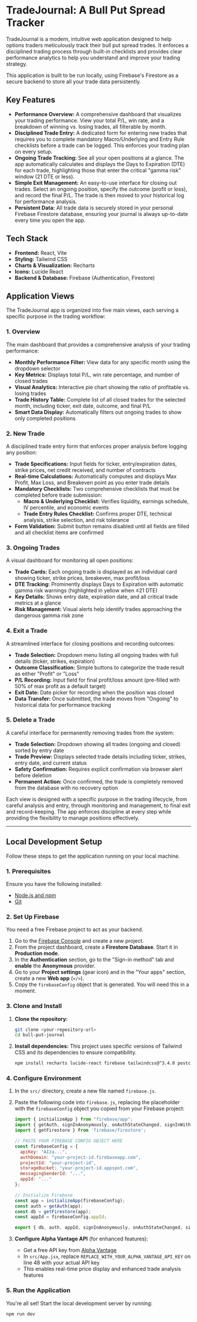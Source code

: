 # TradeJournal: A Bull Put Spread Tracker

TradeJournal is a modern, intuitive web application designed to help options traders meticulously track their bull put spread trades. It enforces a disciplined trading process through built-in checklists and provides clear performance analytics to help you understand and improve your trading strategy.

This application is built to be run locally, using Firebase's Firestore as a secure backend to store all your trade data persistently.

## Key Features

* **Performance Overview:** A comprehensive dashboard that visualizes your trading performance. View your total P/L, win rate, and a breakdown of winning vs. losing trades, all filterable by month.
* **Disciplined Trade Entry:** A dedicated form for entering new trades that requires you to complete mandatory Macro/Underlying and Entry Rule checklists before a trade can be logged. This enforces your trading plan on every setup.
* **Ongoing Trade Tracking:** See all your open positions at a glance. The app automatically calculates and displays the Days to Expiration (DTE) for each trade, highlighting those that enter the critical "gamma risk" window (21 DTE or less).
* **Simple Exit Management:** An easy-to-use interface for closing out trades. Select an ongoing position, specify the outcome (profit or loss), and record the final P/L. The trade is then moved to your historical log for performance analysis.
* **Persistent Data:** All trade data is securely stored in your personal Firebase Firestore database, ensuring your journal is always up-to-date every time you open the app.

## Tech Stack

* **Frontend:** React, Vite
* **Styling:** Tailwind CSS
* **Charts & Visualization:** Recharts
* **Icons:** Lucide React
* **Backend & Database:** Firebase (Authentication, Firestore)

## Application Views

The TradeJournal app is organized into five main views, each serving a specific purpose in the trading workflow:

### 1. Overview
The main dashboard that provides a comprehensive analysis of your trading performance:
- **Monthly Performance Filter:** View data for any specific month using the dropdown selector
- **Key Metrics:** Displays total P/L, win rate percentage, and number of closed trades
- **Visual Analytics:** Interactive pie chart showing the ratio of profitable vs. losing trades
- **Trade History Table:** Complete list of all closed trades for the selected month, including ticker, exit date, outcome, and final P/L
- **Smart Data Display:** Automatically filters out ongoing trades to show only completed positions

### 2. New Trade
A disciplined trade entry form that enforces proper analysis before logging any position:
- **Trade Specifications:** Input fields for ticker, entry/expiration dates, strike prices, net credit received, and number of contracts
- **Real-time Calculations:** Automatically computes and displays Max Profit, Max Loss, and Breakeven point as you enter trade details
- **Mandatory Checklists:** Two comprehensive checklists that must be completed before trade submission:
  - **Macro & Underlying Checklist:** Verifies liquidity, earnings schedule, IV percentile, and economic events
  - **Trade Entry Rules Checklist:** Confirms proper DTE, technical analysis, strike selection, and risk tolerance
- **Form Validation:** Submit button remains disabled until all fields are filled and all checklist items are confirmed

### 3. Ongoing Trades
A visual dashboard for monitoring all open positions:
- **Trade Cards:** Each ongoing trade is displayed as an individual card showing ticker, strike prices, breakeven, max profit/loss
- **DTE Tracking:** Prominently displays Days to Expiration with automatic gamma risk warnings (highlighted in yellow when ≤21 DTE)
- **Key Details:** Shows entry date, expiration date, and all critical trade metrics at a glance
- **Risk Management:** Visual alerts help identify trades approaching the dangerous gamma risk zone

### 4. Exit a Trade
A streamlined interface for closing positions and recording outcomes:
- **Trade Selection:** Dropdown menu listing all ongoing trades with full details (ticker, strikes, expiration)
- **Outcome Classification:** Simple buttons to categorize the trade result as either "Profit" or "Loss"
- **P/L Recording:** Input field for final profit/loss amount (pre-filled with 50% of max profit as a default target)
- **Exit Date:** Date picker for recording when the position was closed
- **Data Transfer:** Once submitted, the trade moves from "Ongoing" to historical data for performance tracking

### 5. Delete a Trade
A careful interface for permanently removing trades from the system:
- **Trade Selection:** Dropdown showing all trades (ongoing and closed) sorted by entry date
- **Trade Preview:** Displays selected trade details including ticker, strikes, entry date, and current status
- **Safety Confirmation:** Requires explicit confirmation via browser alert before deletion
- **Permanent Action:** Once confirmed, the trade is completely removed from the database with no recovery option

Each view is designed with a specific purpose in the trading lifecycle, from careful analysis and entry, through monitoring and management, to final exit and record-keeping. The app enforces discipline at every step while providing the flexibility to manage positions effectively.

---

## Local Development Setup

Follow these steps to get the application running on your local machine.

### 1. Prerequisites

Ensure you have the following installed:
* [Node.js and npm](https://nodejs.org/)
* [Git](https://git-scm.com/)

### 2. Set Up Firebase

You need a free Firebase project to act as your backend.

1.  Go to the [Firebase Console](https://console.firebase.google.com/) and create a new project.
2.  From the project dashboard, create a **Firestore Database**. Start it in **Production mode**.
3.  In the **Authentication** section, go to the "Sign-in method" tab and **enable** the **Anonymous** provider.
4.  Go to your **Project settings** (gear icon) and in the "Your apps" section, create a new **Web app** (`</>`).
5.  Copy the `firebaseConfig` object that is generated. You will need this in a moment.

### 3. Clone and Install

1.  **Clone the repository:**
    ```bash
    git clone <your-repository-url>
    cd bull-put-journal
    ```

2.  **Install dependencies:**
    This project uses specific versions of Tailwind CSS and its dependencies to ensure compatibility.
    ```bash
    npm install recharts lucide-react firebase tailwindcss@^3.4.0 postcss@^8.4.0 autoprefixer@^10.4.0
    ```

### 4. Configure Environment

1.  In the `src/` directory, create a new file named `firebase.js`.
2.  Paste the following code into `firebase.js`, replacing the placeholder with the `firebaseConfig` object you copied from your Firebase project:

    ```javascript
    import { initializeApp } from "firebase/app";
    import { getAuth, signInAnonymously, onAuthStateChanged, signInWithCustomToken } from 'firebase/auth';
    import { getFirestore } from 'firebase/firestore';

    // PASTE YOUR FIREBASE CONFIG OBJECT HERE
    const firebaseConfig = {
      apiKey: "AIza...",
      authDomain: "your-project-id.firebaseapp.com",
      projectId: "your-project-id",
      storageBucket: "your-project-id.appspot.com",
      messagingSenderId: "...",
      appId: "..."
    };

    // Initialize Firebase
    const app = initializeApp(firebaseConfig);
    const auth = getAuth(app);
    const db = getFirestore(app);
    const appId = firebaseConfig.appId;

    export { db, auth, appId, signInAnonymously, onAuthStateChanged, signInWithCustomToken };
    ```

3.  **Configure Alpha Vantage API** (for enhanced features):
    - Get a free API key from [Alpha Vantage](https://www.alphavantage.co/support/#api-key)
    - In `src/App.jsx`, replace `REPLACE_WITH_YOUR_ALPHA_VANTAGE_API_KEY` on line 48 with your actual API key
    - This enables real-time price display and enhanced trade analysis features

### 5. Run the Application

You're all set! Start the local development server by running:

```bash
npm run dev